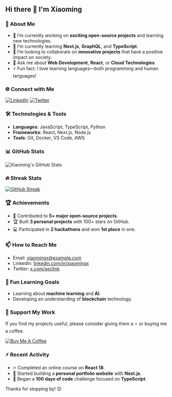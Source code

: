 ## Hi there 👋 I'm Xiaoming

### 🚀 About Me

- 🔭 I’m currently working on **exciting open-source projects** and learning new technologies.
- 🌱 I’m currently learning **Next.js**, **GraphQL**, and **TypeScript**.
- 👯 I’m looking to collaborate on **innovative projects** that have a positive impact on society.
- 💬 Ask me about **Web Development**, **React**, or **Cloud Technologies**.
- ⚡ Fun fact: I love learning languages—both programming and human languages!

### 🌐 Connect with Me

[![LinkedIn](https://img.shields.io/badge/LinkedIn-blue?style=flat-square&logo=linkedin)](https://www.linkedin.com/in/xiaomingx)
[![Twitter](https://img.shields.io/badge/Twitter-blue?style=flat-square&logo=twitter)](https://x.com/seclink)

### 🛠️ Technologies & Tools

- **Languages**: JavaScript, TypeScript, Python
- **Frameworks**: React, Next.js, Node.js
- **Tools**: Git, Docker, VS Code, AWS

### 📊 GitHub Stats

![Xiaoming's GitHub Stats](https://github-readme-stats.vercel.app/api?username=XiaomingX&show_icons=true&theme=radical)

### 🔥 Streak Stats

[![GitHub Streak](https://github-readme-streak-stats.herokuapp.com/?user=XiaomingX&theme=radical)](https://git.io/streak-stats)

### 🏆 Achievements

- 🌟 Contributed to **5+ major open-source projects**.
- 🏆 Built **3 personal projects** with 100+ stars on GitHub.
- 💻 Participated in **2 hackathons** and won **1st place** in one.

### 📫 How to Reach Me

- Email: [xiaomingx@example.com](mailto:xiaomingx@example.com)
- LinkedIn: [linkedin.com/in/xiaomingx](https://www.linkedin.com/in/xiaomingx)
- Twitter: [x.com/seclink](https://x.com/seclink)

### 🌱 Fun Learning Goals

- Learning about **machine learning** and **AI**.
- Developing an understanding of **blockchain** technology.

### 💖 Support My Work

If you find my projects useful, please consider giving them a ⭐️ or buying me a coffee.

[![Buy Me A Coffee](https://img.shields.io/badge/-Buy%20Me%20A%20Coffee-brown?style=flat-square&logo=buy-me-a-coffee)](https://www.buymeacoffee.com/xiaoming)

### ⚡ Recent Activity

- 🔥 Completed an online course on **React 18**.
- 🚀 Started building a **personal portfolio website** with **Next.js**.
- 🎯 Began a **100 days of code** challenge focused on **TypeScript**.

Thanks for stopping by! 😊
